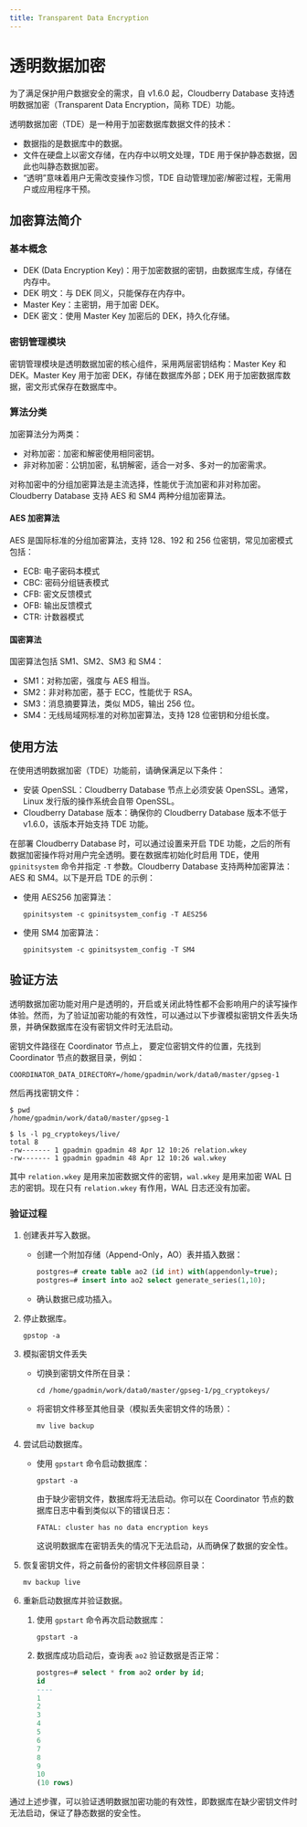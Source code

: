 ```yaml
---
title: Transparent Data Encryption
---
```


# 透明数据加密

为了满足保护用户数据安全的需求，自 v1.6.0 起，Cloudberry Database 支持透明数据加密（Transparent Data Encryption，简称  TDE）功能。

透明数据加密（TDE）是一种用于加密数据库数据文件的技术：

- 数据指的是数据库中的数据。
- 文件在硬盘上以密文存储，在内存中以明文处理，TDE 用于保护静态数据，因此也叫静态数据加密。
- “透明”意味着用户无需改变操作习惯，TDE 自动管理加密/解密过程，无需用户或应用程序干预。

## 加密算法简介

### 基本概念

- DEK (Data Encryption Key)：用于加密数据的密钥，由数据库生成，存储在内存中。
- DEK 明文：与 DEK 同义，只能保存在内存中。
- Master Key：主密钥，用于加密 DEK。
- DEK 密文：使用 Master Key 加密后的 DEK，持久化存储。

### 密钥管理模块

密钥管理模块是透明数据加密的核心组件，采用两层密钥结构：Master Key 和 DEK。Master Key 用于加密 DEK，存储在数据库外部；DEK 用于加密数据库数据，密文形式保存在数据库中。

### 算法分类

加密算法分为两类：

- 对称加密：加密和解密使用相同密钥。
- 非对称加密：公钥加密，私钥解密，适合一对多、多对一的加密需求。

对称加密中的分组加密算法是主流选择，性能优于流加密和非对称加密。Cloudberry Database 支持 AES 和 SM4 两种分组加密算法。

#### AES 加密算法

AES 是国际标准的分组加密算法，支持 128、192 和 256 位密钥，常见加密模式包括：

- ECB: 电子密码本模式
- CBC: 密码分组链表模式
- CFB: 密文反馈模式
- OFB: 输出反馈模式
- CTR: 计数器模式

#### 国密算法

国密算法包括 SM1、SM2、SM3 和 SM4：

- SM1：对称加密，强度与 AES 相当。
- SM2：非对称加密，基于 ECC，性能优于 RSA。
- SM3：消息摘要算法，类似 MD5，输出 256 位。
- SM4：无线局域网标准的对称加密算法，支持 128 位密钥和分组长度。

## 使用方法

在使用透明数据加密（TDE）功能前，请确保满足以下条件：

- 安装 OpenSSL：Cloudberry Database 节点上必须安装 OpenSSL。通常，Linux 发行版的操作系统会自带 OpenSSL。
- Cloudberry Database 版本：确保你的 Cloudberry Database 版本不低于 v1.6.0，该版本开始支持 TDE 功能。

在部署 Cloudberry Database 时，可以通过设置来开启 TDE 功能，之后的所有数据加密操作将对用户完全透明。要在数据库初始化时启用 TDE，使用 `gpinitsystem` 命令并指定 `-T` 参数。Cloudberry Database 支持两种加密算法：AES 和 SM4。以下是开启 TDE 的示例：

- 使用 AES256 加密算法：

    ```shell
    gpinitsystem -c gpinitsystem_config -T AES256
    ```

- 使用 SM4 加密算法：

    ```shell
    gpinitsystem -c gpinitsystem_config -T SM4
    ```

## 验证方法

透明数据加密功能对用户是透明的，开启或关闭此特性都不会影响用户的读写操作体验。然而，为了验证加密功能的有效性，可以通过以下步骤模拟密钥文件丢失场景，并确保数据库在没有密钥文件时无法启动。

密钥文件路径在 Coordinator 节点上， 要定位密钥文件的位置，先找到 Coordinator 节点的数据目录，例如：

```shell
COORDINATOR_DATA_DIRECTORY=/home/gpadmin/work/data0/master/gpseg-1
```

然后再找密钥文件：

```shell
$ pwd
/home/gpadmin/work/data0/master/gpseg-1

$ ls -l pg_cryptokeys/live/
total 8
-rw------- 1 gpadmin gpadmin 48 Apr 12 10:26 relation.wkey
-rw------- 1 gpadmin gpadmin 48 Apr 12 10:26 wal.wkey
```

其中 `relation.wkey` 是用来加密数据文件的密钥，`wal.wkey` 是用来加密 WAL 日志的密钥。现在只有 `relation.wkey` 有作用，WAL 日志还没有加密。

### 验证过程

1. 创建表并写入数据。

    - 创建一个附加存储（Append-Only，AO）表并插入数据：

        ```sql
        postgres=# create table ao2 (id int) with(appendonly=true);
        postgres=# insert into ao2 select generate_series(1,10);
        ```

    - 确认数据已成功插入。

2. 停止数据库。

    ```shell
    gpstop -a
    ```

3. 模拟密钥文件丢失

    - 切换到密钥文件所在目录：

        ```shell
        cd /home/gpadmin/work/data0/master/gpseg-1/pg_cryptokeys/
        ```

    - 将密钥文件移至其他目录（模拟丢失密钥文件的场景）：

        ```shell
        mv live backup
        ```

4. 尝试启动数据库。

    - 使用 `gpstart` 命令启动数据库：

        ```shell
        gpstart -a
        ```

        由于缺少密钥文件，数据库将无法启动。你可以在 Coordinator 节点的数据库日志中看到类似以下的错误日志：

        ```shell
        FATAL: cluster has no data encryption keys
        ```

        这说明数据库在密钥丢失的情况下无法启动，从而确保了数据的安全性。

5. 恢复密钥文件，将之前备份的密钥文件移回原目录：

    ```shell
    mv backup live
    ```

6. 重新启动数据库并验证数据。

    1. 使用 `gpstart` 命令再次启动数据库：

        ```shell
        gpstart -a
        ```

    2. 数据库成功启动后，查询表 `ao2` 验证数据是否正常：

        ```sql
        postgres=# select * from ao2 order by id;
        id
        ----
        1
        2
        3
        4
        5
        6
        7
        8
        9
        10
        (10 rows)
        ```

通过上述步骤，可以验证透明数据加密功能的有效性，即数据库在缺少密钥文件时无法启动，保证了静态数据的安全性。
